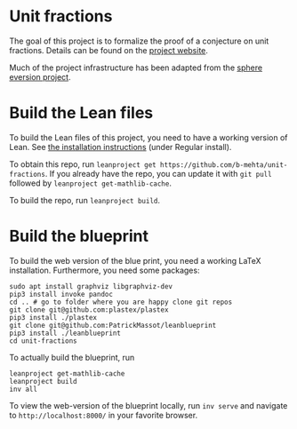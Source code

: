 # Unit fractions

The goal of this project is to formalize the proof of a conjecture on unit fractions. Details can be found on the [project website](https://leanprover-community.github.io/sphere-eversion/).

Much of the project infrastructure has been adapted from the [sphere eversion project](https://leanprover-community.github.io/sphere-eversion/).

# Build the Lean files

To build the Lean files of this project, you need to have a working version of Lean.
See [the installation instructions](https://leanprover-community.github.io/get_started.html) (under Regular install).

To obtain this repo, run `leanproject get https://github.com/b-mehta/unit-fractions`. If you already have the repo, you can
update it with `git pull` followed by `leanproject get-mathlib-cache`.

To build the repo, run `leanproject build`.

# Build the blueprint

To build the web version of the blue print, you need a working LaTeX installation.
Furthermore, you need some packages:
```
sudo apt install graphviz libgraphviz-dev
pip3 install invoke pandoc
cd .. # go to folder where you are happy clone git repos
git clone git@github.com:plastex/plastex
pip3 install ./plastex
git clone git@github.com:PatrickMassot/leanblueprint
pip3 install ./leanblueprint
cd unit-fractions
```

To actually build the blueprint, run
```
leanproject get-mathlib-cache
leanproject build
inv all
```

To view the web-version of the blueprint locally, run `inv serve` and navigate to
`http://localhost:8000/` in your favorite browser.
